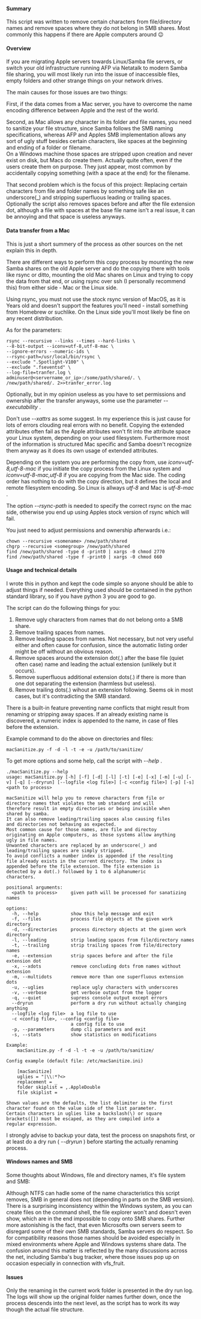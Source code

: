 #### Summary

This script was written to remove certain characters from file/directory names and remove spaces where they do not belong in SMB shares. Most commonly this happens if there are Apple computers around 😉 

#### Overview

If you are migrating Apple servers towards Linux/Samba file servers, or switch your old infrastructure running AFP via Netatalk to modern Samba file sharing, you will most likely run into the issue of inaccessible files, empty folders and other strange things on your network drives.

The main causes for those issues are two things:

First, if the data comes from a Mac server, you have to overcome the name encoding difference between Apple and the rest of the world.

Second, as Mac allows any character in its folder and file names, you need to sanitize your file structure, since Samba follows the SMB naming specifications, whereas AFP and Apples SMB implementation allows any sort of ugly stuff besides certain characters, like spaces at the beginning and ending of a folder or filename.  
On a Windows machine those spaces are stripped upon creation and never exist on disk, but Macs do create them. Actually quite often, even if the users create them on purpose. They just appear, most common by accidentally copying something (with a space at the end) for the filename.

That second problem which is the focus of this project: Replacing certain characters from file and folder names by something safe like an underscore(\_) and stripping superfluous leading or trailing spaces. Optionally the script also removes spaces before and after the file extension dot, although a file with spaces at the base file name isn't a real issue, it can be annoying and that space is useless anyways.

#### Data transfer from a Mac

This is just a short summery of the process as other sources on the net explain this in depth.

There are different ways to perform this copy process by mounting the new Samba shares on the old Apple server and do the copying there with tools like rsync or ditto, mounting the old Mac shares on Linux and trying to copy the data from that end, or using rsync over ssh (I personally  recommend this) from either side - Mac or the Linux side.

Using rsync, you must not use the stock rsync version of MacOS, as it is Years old and doesn't support the features you'll need - install something from Homebrew or suchlike. On the Linux side you'll most likely be fine on any recent distribution.

As for the parameters:

```shell
rsync --recursive --links --times --hard-links \
--8-bit-output --iconv=utf-8,utf-8-mac \
--ignore-errors --numeric-ids \
--rsync-path=/usr/local/bin/rsync \
--exclude ".Spotlight-V100" \
--exclude ".fseventsd" \
--log-file=tranfer.log \
adminuser@<servername_or_ip>:/some/path/shared/. \
/new/path/shared/. 2>>tranfer_error.log
```

Optionally, but in my opinion useless as you have to set permissions and ownership after the transfer anyways, some use the parameter *\--executability* .

Don't use *\--xattrs* as some suggest. In my experience this is just cause for lots of errors clouding real errors with no benefit. Copying the extended attributes often fail as the Apple attributes won't fit into the attribute space your Linux system, depending on your used filesystem. Furthermore most of the information is structured Mac specific and Samba doesn't recognize them anyway as it does its own usage of extended attributes.

Depending on the system you are performing the copy from, use *iconv=utf-8,utf-8-mac* if you initiate the copy process from the Linux system and *iconv=utf-8-mac,utf-8* if you are copying from the Mac side. The coding order has nothing to do with the copy direction, but it defines the local and remote filesystem encoding. So Linux is allways *utf-8* and Mac is *utf-8-mac* .

The option *\--rsync-path* is needed to specify the correct rsync on the mac side, otherwise you end up using Apples stock version of rsync which will fail.

You just need to adjust permissions and ownership afterwards i.e.:

```shell
chown --recursive <somename> /new/path/shared
chgrp --recursive <somegroup> /new/path/shared
find /new/path/shared -type d -print0 | xargs -0 chmod 2770
find /new/path/shared -type f -print0 | xargs -0 chmod 660
```

#### Usage and technical details

I wrote this in python and kept the code simple so anyone should be able to adjust things if needed. Everything used should be contained in the python standard library, so if you have python 3 you are good to go.

The script can do the following things for you:

1. Remove ugly characters from names that do not belong onto a SMB share.
2. Remove trailing spaces from names.
3. Remove leading spaces from names. Not necessary, but not very useful either and often cause for confusion, since the automatic listing order might be off without an obvious reason.
4. Remove spaces around the extension dot(.) after the base file (quiet often case) name and leading the actual extension (unlikely but it occurs).
5. Remove superfluous additional extension dots(.) if there is more than one dot separating the extension (harmless but useless).
6. Remove trailing dots(.) wihout an extension following. Seems ok in most cases, but it's contradicting the SMB standard.

There is a built-in feature preventing name conflicts that might result from renaming or stripping away spaces. If an already existing name is discovered, a numeric index is appended to the name, in case of files before the extension.

Example command to do the above on directories and files:

```shell
macSanitize.py -f -d -l -t -e -u /path/to/sanitize/
```

To get more options and some help, call the script with *\--help* .

```shell
./macSanitize.py --help
usage: macSanitize.py [-h] [-f] [-d] [-l] [-t] [-e] [-x] [-m] [-u] [-v] [-q] [--dryrun] [--logfile <log file>] [-c <config file>] [-p] [-s] <path to process>

macSanitize will help you to remove characters from file or
directory names that violates the smb standard and will
therefore result in empty directories or being invisible when
shared by samba.
It can also remove leading/trailing spaces also causing files
and directories not behaving as expected.
Most common cause for those names, are file and directoy
originating on Apple computers, as those systems allow anything
ugly in file names.
Unwanted characters are replaced by an underscore(_) and
leading/trailing spaces are simply stripped.
To avoid conflicts a number index is appended if the resulting
file already exists in the current directory. The index is
appended before the file extension. The file extension is
detected by a dot(.) followed by 1 to 6 alphanumeric
characters.

positional arguments:
  <path to process>     given path will be processed for sanatizing names

options:
  -h, --help            show this help message and exit
  -f, --files           process file objects at the given work directory
  -d, --directories     process directory objects at the given work directory
  -l, --leading         strip leading spaces from file/directory names
  -t, --trailing        strip trailing spaces from file/directory names
  -e, --extension       strip spaces before and after the file extension dot
  -x, --xdots           remove concluding dots from names without extension
  -m, --multidots       remove more than one superfluous extension dots
  -u, --uglies          replace ugly characters with underscores
  -v, --verbose         get verbose output from the logger
  -q, --quiet           supress console output except errors
  --dryrun              perform a dry run without actually changing anything
  --logfile <log file>  a log file to use
  -c <config file>, --config <config file>
                        a config file to use
  -p, --parameters      dump cli parameters and exit
  -s, --stats           show statistics on modifications

Example:
	macSanitize.py -f -d -l -t -e -u /path/to/sanitize/

Config example (default file: /etc/macSanitize.ini)

	[macSanitize]
	uglies = "|\\:*?<>
	replacement = _
	folder skiplist = ,.AppleDouble
	file skiplist =

Shown values are the defaults, the list delimiter is the first
character found on the value side of the list parameter.
Certain characters in uglies like a backslash(\) or square
brackets([]) must be escaped, as they are compiled into a
regular expression.
```

I strongly advise to backup your data, test the process on snapshots first, or at least do a dry run ( *\--dryrun* ) before starting the actually renaming process.

#### Windows names and SMB

Some thoughts about Windows, file and directory names, it's file system and SMB:

Although NTFS can hadle some of the name characteristics this script removes, SMB in general does not (depending in parts on the SMB version). There is a surprising inconsistency within the Windows system, as you can create files on the command shell, the file explorer won't and doesn't even show, which are in the end impossible to copy onto SMB shares. Further more astonishing is the fact, that even Microsofts own servers seem to disregard some of their own SMB standards, Samba servers do respect. So for compatibility reasons those names should be avoided especially in mixed environments where Apple and Windows systems share data. The confusion around this matter is reflected by the many discussions across the net, including Samba's bug tracker, where those issues pop up on occasion especially in connection with vfs_fruit.

#### Issues

Only the renaming in the current work folder is presented in the dry run log. The logs will show up the original folder names further down, once the process descends into the next level, as the script has to work its way though the actual file structure.
